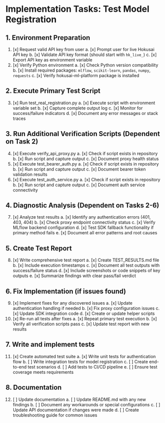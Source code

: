 # Implementation Tasks: Test Model Registration

## 1. Environment Preparation
1. [x] Request valid API key from user
   a. [x] Prompt user for live Hokusai API key
   b. [x] Validate API key format (should start with `hk_live_`)
   c. [x] Export API key as environment variable
2. [x] Verify Python environment
   a. [x] Check Python version compatibility
   b. [x] Install required packages: `mlflow`, `scikit-learn`, `pandas`, `numpy`, `requests`
   c. [x] Verify hokusai-ml-platform package is installed

## 2. Execute Primary Test Script
3. [x] Run test_real_registration.py
   a. [x] Execute script with environment variable set
   b. [x] Capture complete output log
   c. [x] Monitor for success/failure indicators
   d. [x] Document any error messages or stack traces

## 3. Run Additional Verification Scripts (Dependent on Task 2)
4. [x] Execute verify_api_proxy.py
   a. [x] Check if script exists in repository
   b. [x] Run script and capture output
   c. [x] Document proxy health status
5. [x] Execute test_bearer_auth.py
   a. [x] Check if script exists in repository
   b. [x] Run script and capture output
   c. [x] Document bearer token validation results
6. [x] Execute test_auth_service.py
   a. [x] Check if script exists in repository
   b. [x] Run script and capture output
   c. [x] Document auth service connectivity

## 4. Diagnostic Analysis (Dependent on Tasks 2-6)
7. [x] Analyze test results
   a. [x] Identify any authentication errors (401, 403, 404)
   b. [x] Check proxy endpoint connectivity status
   c. [x] Verify MLflow backend configuration
   d. [x] Test SDK fallback functionality if primary method fails
   e. [x] Document all error patterns and root causes

## 5. Create Test Report
8. [x] Write comprehensive test report
   a. [x] Create TEST_RESULTS.md file
   b. [x] Include execution timestamps
   c. [x] Document all test outputs with success/failure status
   d. [x] Include screenshots or code snippets of key outputs
   e. [x] Summarize findings with clear pass/fail verdict

## 6. Fix Implementation (if issues found)
9. [x] Implement fixes for any discovered issues
   a. [x] Update authentication handling if needed
   b. [x] Fix proxy configuration issues
   c. [x] Update SDK integration code
   d. [x] Create or update helper scripts
10. [x] Re-run all tests after fixes
    a. [x] Repeat primary test execution
    b. [x] Verify all verification scripts pass
    c. [x] Update test report with new results

## 7. Write and implement tests
11. [x] Create automated test suite
    a. [x] Write unit tests for authentication flow
    b. [ ] Write integration tests for model registration
    c. [ ] Create end-to-end test scenarios
    d. [ ] Add tests to CI/CD pipeline
    e. [ ] Ensure test coverage meets requirements

## 8. Documentation
12. [ ] Update documentation
    a. [ ] Update README.md with any new findings
    b. [ ] Document any workarounds or special configurations
    c. [ ] Update API documentation if changes were made
    d. [ ] Create troubleshooting guide for common issues